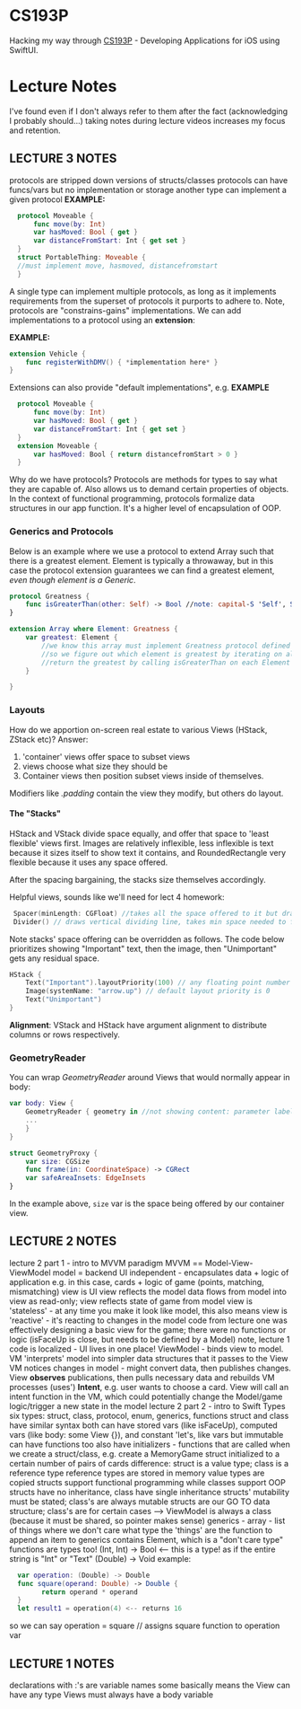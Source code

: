 # CS193P
Hacking my way through [CS193P](https://cs193p.sites.stanford.edu/) - Developing Applications for iOS using SwiftUI. 

# Lecture Notes
I've found even if I don't always refer to them after the fact (acknowledging I probably should...) taking notes during lecture videos increases my focus and retention. 

## LECTURE 3 NOTES
protocols are stripped down versions of structs/classes
protocols can have funcs/vars but no implementation or storage
another type can implement a given protocol
**EXAMPLE:**
```swift
  protocol Moveable {
      func move(by: Int)
      var hasMoved: Bool { get }
      var distanceFromStart: Int { get set }
  }
  struct PortableThing: Moveable {
  //must implement move, hasmoved, distancefromstart
  }
```

A single type can implement multiple protocols, as long as it implements requirements from the superset of protocols it purports to adhere to. Note, protocols are "constrains-gains" implementations. We can add implementations to a protocol using an **extension**:

**EXAMPLE:**
```swift
extension Vehicle {
	func registerWithDMV() { *implementation here* }
}
```

Extensions can also provide "default implementations", e.g.
**EXAMPLE**
```swift  
  protocol Moveable {
      func move(by: Int)
      var hasMoved: Bool { get }
      var distanceFromStart: Int { get set }
  }
  extension Moveable {
  	  var hasMoved: Bool { return distancefromStart > 0 }
  }
```

  Why do we have protocols? Protocols are methods for types to say what they are capable of. Also allows us to demand certain properties of objects. In the context of functional programming, protocols formalize data structures in our app function. It's a higher level of encapsulation of OOP.

### Generics and Protocols
Below is an example where we use a protocol to extend Array such that there is a greatest element. Element is typically a throwaway, but in this case the protocol extension guarantees we can find a greatest element, *even though element is a Generic*.

```swift
protocol Greatness {
	func isGreaterThan(other: Self) -> Bool //note: capital-S 'Self', Swift idiosyncrasy
}

extension Array where Element: Greatness {
	var greatest: Element {
		//we know this array must implement Greatness protocol defined above
		//so we figure out which element is greatest by iterating on all elements and call isGreaterThan on each
		//return the greatest by calling isGreaterThan on each Element pairwise
	}

}
```
### Layouts
How do we apportion on-screen real estate to various Views (HStack, ZStack etc)? Answer:

1. 'container' views offer space to subset views
2. views choose what size they should be
3. Container views then position subset views inside of themselves.

Modifiers like *.padding* contain the view they modify, but others do layout.

#### The "Stacks"
HStack and VStack divide space equally, and offer that space to 'least flexible' views first. Images are relatively inflexible, less inflexible is text because it sizes itself to show text it contains, and RoundedRectangle very flexible because it uses any space offered. 

After the spacing bargaining, the stacks size themselves accordingly.

Helpful views, sounds like we'll need for lect 4 homework:
```swift
 Spacer(minLength: CGFloat) //takes all the space offered to it but draws nothing, thereby creating space in the UI
 Divider() // draws vertical dividing line, takes min space needed to fit line
``` 

Note stacks' space offering can be overridden as follows. The code below prioritizes showing "Important" text, then the image, then "Unimportant" gets any residual space.
```swift
HStack {
	Text("Important").layoutPriority(100) // any floating point number is OK
	Image(systemName: "arrow.up") // default layout priority is 0
	Text("Unimportant")
}
```

**Alignment**: VStack and HStack have argument alignment to distribute columns or rows respectively. 

### GeometryReader
You can wrap *GeometryReader* around Views that would normally appear in body:
```swift
var body: View {
	GeometryReader { geometry in //not showing content: parameter label note 
	...
	}
}

struct GeometryProxy {
	var size: CGSize
	func frame(in: CoordinateSpace) -> CGRect
	var safeAreaInsets: EdgeInsets 
}

```
In the example above, ```size``` var is the space being offered by our container view.
 

## LECTURE 2 NOTES
 lecture 2 part 1 - intro to MVVM paradigm
 MVVM == Model-View-ViewModel
 model = backend
  UI independent - encapsulates data + logic of application
  e.g. in this case, cards + logic of game (points, matching, mismatching)
 view is UI
  view reflects the model
  data flows from model into view as read-only; view reflects state of game from model
  view is 'stateless' - at any time you make it look like model, this also means view is 'reactive' - it's reacting to changes in the model
  code from lecture one was effectively designing a basic view for the game; there were no functions or logic (isFaceUp is close, but needs to be defined by a Model)
  note, lecture 1 code is localized - UI lives in one place!
  ViewModel - binds view to model. VM 'interprets' model into simpler data structures that it passes to the View
  VM notices changes in model - might convert data, then publishes changes. View **observes** publications, then pulls necessary data and rebuilds
  VM processes (uses') **Intent**, e.g. user wants to choose a card. View will call an intent function in the VM, which could potentially change the Model/game logic/trigger a new state in the model  lecture 2 part 2 - intro to Swift Types
  six types: struct, class, protocol, enum, generics, functions
  struct and class have similar syntax
  both can have stored vars (like isFaceUp), computed vars (like body: some View {}), and constant 'let's, like vars but immutable
  can have functions too
  also have initializers - functions that are called when we create a struct/class, e.g. create a MemoryGame struct initialized to a certain number of pairs of cards
  difference: struct is a value type; class is a reference type
  reference types are stored in memory
  value types are copied
  structs support functional programming while classes support OOP
  structs have no inheritance, class have single inheritance
  structs' mutability must be stated; class's are always mutable
  structs are our GO TO data structure; class's are for certain cases
      --> ViewModel is always a class (because it must be shared, so pointer makes sense) generics - array - list of things where we don't care what type the 'things' are
 the function to append an item to generics contains Element, which is a "don't care type"  functions are types too!
  (Int, Int) -> Bool <-- this is a type! as if the entire string is "Int" or "Text"
  (Double) -> Void
  example:
```swift
  var operation: (Double) -> Double
  func square(operand: Double) -> Double {
        return operand * operand
  }
  let result1 = operation(4) <-- returns 16
```
  so we can say operation = square // assigns square function to operation var

## LECTURE 1 NOTES
declarations with :'s are variable names
some basically means the View can have any type
Views must always have a body variable

